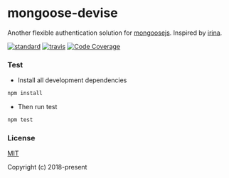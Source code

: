 # mongoose-devise
Another flexible authentication solution for [mongoosejs](http://mongoosejs.com/). Inspired by [irina](https://github.com/lykmapipo/irina).

[![standard][standard-image]][standard-url]
[![travis][travis-image]][travis-url]
[![Code Coverage][coverage-image]][coverage-url]

[standard-image]: https://img.shields.io/badge/code%20style-standard-brightgreen.svg
[standard-url]: http://standardjs.com/
[travis-image]: https://travis-ci.org/carvalhoviniciusluiz/mongoose-devise.svg?branch=master
[travis-url]: https://travis-ci.org/carvalhoviniciusluiz/mongoose-devise
[coverage-image]: https://scrutinizer-ci.com/g/carvalhoviniciusluiz/mongoose-devise/badges/quality-score.png?b=master
[coverage-url]: https://scrutinizer-ci.com/g/carvalhoviniciusluiz/mongoose-devise/?branch=master

### Test
* Install all development dependencies
```sh
npm install
```
* Then run test
```sh
npm test
```

### License

[MIT](http://opensource.org/licenses/MIT)

Copyright (c) 2018-present
